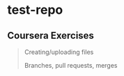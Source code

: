# test-repo

## Coursera Exercises

> Creating/uploading files
> 
> Branches, pull requests, merges
